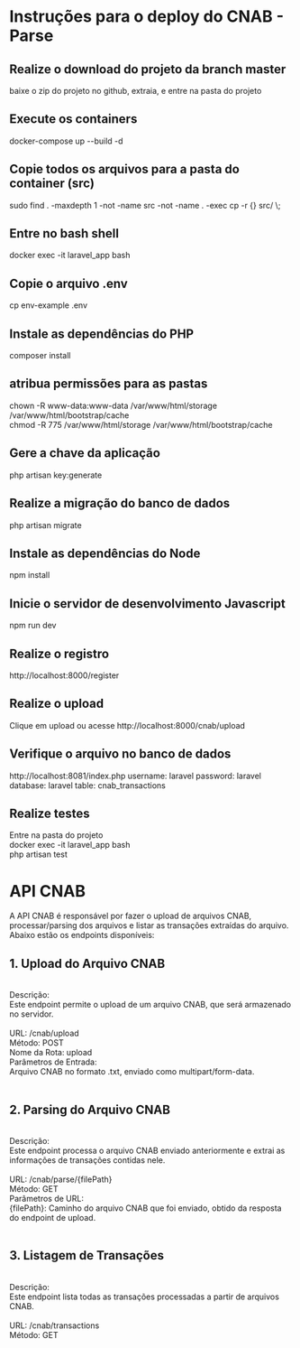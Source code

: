 # <h1>Instruções para o deploy do CNAB - Parse</h1>

<h2>Realize o download do projeto da branch master</h2>
baixe o zip do projeto no github, extraia, e entre na pasta do projeto

<h2>Execute os containers</h2>
docker-compose up --build -d

<h2>Copie todos os arquivos para a pasta do container (src)</h2>
sudo find . -maxdepth 1 -not -name src -not -name . -exec cp -r {} src/ \;

<h2>Entre no bash shell</h2>
docker exec -it laravel_app bash

<h2>Copie o arquivo .env</h2>
cp env-example .env

<h2>Instale as dependências do PHP</h2>
composer install

<h2>atribua permissões para as pastas</h2>
chown -R www-data:www-data /var/www/html/storage /var/www/html/bootstrap/cache<br>
chmod -R 775 /var/www/html/storage /var/www/html/bootstrap/cache

<h2>Gere a chave da aplicação</h2>
php artisan key:generate

<h2>Realize a migração do banco de dados</h2>
php artisan migrate

<h2>Instale as dependências do Node</h2>
npm install

<h2>Inicie o servidor de desenvolvimento Javascript</h2>
npm run dev

<h2>Realize o registro</h2>
http://localhost:8000/register

<h2>Realize o upload</h2>
Clique em upload ou acesse http://localhost:8000/cnab/upload

<h2>Verifique o arquivo no banco de dados</h2>
http://localhost:8081/index.php
username: laravel
password: laravel
database: laravel
table: cnab_transactions

<h2>Realize testes</h2>
Entre na pasta do projeto<br>
docker exec -it laravel_app bash<br>
php artisan test

<h1>API CNAB</h1>
A API CNAB é responsável por fazer o upload de arquivos CNAB, processar/parsing dos arquivos e listar as transações extraídas do arquivo. Abaixo estão os endpoints disponíveis:

<h2>1. Upload do Arquivo CNAB</h2><br>
Descrição:<br>
Este endpoint permite o upload de um arquivo CNAB, que será armazenado no servidor.<br>
<br>
URL: /cnab/upload<br>
Método: POST<br>
Nome da Rota: upload<br>
Parâmetros de Entrada:<br>
Arquivo CNAB no formato .txt, enviado como multipart/form-data.<br>
<br>
<h2>2. Parsing do Arquivo CNAB</h2><br>
Descrição:<br>
Este endpoint processa o arquivo CNAB enviado anteriormente e extrai as informações de transações contidas nele.<br>
<br>
URL: /cnab/parse/{filePath}<br>
Método: GET<br>
Parâmetros de URL:<br>
{filePath}: Caminho do arquivo CNAB que foi enviado, obtido da resposta do endpoint de upload.<br>
<br>
<h2>3. Listagem de Transações</h2><br>
Descrição:<br>
Este endpoint lista todas as transações processadas a partir de arquivos CNAB.<br>
<br>
URL: /cnab/transactions<br>
Método: GET

